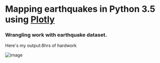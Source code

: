 # Mapping earthquakes in Python 3.5 using [Plotly](https://plot.ly/)
### Wrangling work with earthquake dataset.


Here's my output:8hrs of hardwork

![image](https://drive.google.com/file/d/0B1zwSQq-DM9MdTZlcFhPaVVTTms/view)
